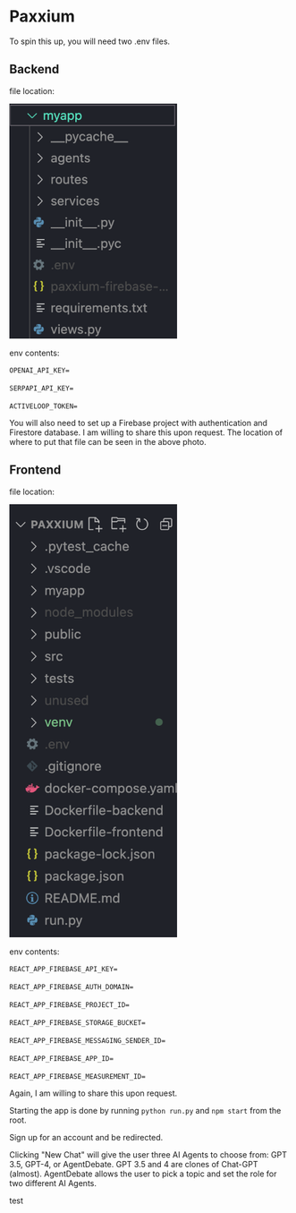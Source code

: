 # Paxxium

To spin this up, you will need two .env files.

## Backend

  file location:
  
  <img src="backend.png" alt="Backend" width="300">
  
  env contents:
  
    OPENAI_API_KEY=
  
    SERPAPI_API_KEY=
  
    ACTIVELOOP_TOKEN=

You will also need to set up a Firebase project with authentication and Firestore database. I am willing to share this upon request. The location of where to put that file can be seen in the above photo.

## Frontend

  file location:
  
  <img src="frontend.png" alt="Frontend" width="300">
  
  env contents:
  
    REACT_APP_FIREBASE_API_KEY=
  
    REACT_APP_FIREBASE_AUTH_DOMAIN=
  
    REACT_APP_FIREBASE_PROJECT_ID=
  
    REACT_APP_FIREBASE_STORAGE_BUCKET=
  
    REACT_APP_FIREBASE_MESSAGING_SENDER_ID=
  
    REACT_APP_FIREBASE_APP_ID=
  
    REACT_APP_FIREBASE_MEASUREMENT_ID=
  
  Again, I am willing to share this upon request.

Starting the app is done by running `python run.py` and `npm start` from the root.

Sign up for an account and be redirected.

Clicking "New Chat" will give the user three AI Agents to choose from: GPT 3.5, GPT-4, or AgentDebate. GPT 3.5 and 4 are clones of Chat-GPT (almost). AgentDebate allows the user to pick a topic and set the role for two different AI Agents.

test